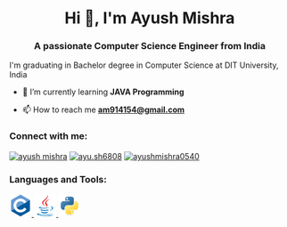 <h1 align="center">Hi 👋, I'm Ayush Mishra</h1>
<h3 align="center">A passionate Computer Science Engineer from India</h3>

 I'm graduating in Bachelor degree in Computer Science at DIT University, India

- 🌱 I’m currently learning **JAVA Programming**

- 📫 How to reach me **am914154@gmail.com**

<h3 align="left">Connect with me:</h3>
<p align="left">
<a href="https://linkedin.com/in/ayush-mishra-70a53127b" target="blank"><img align="center" src="https://raw.githubusercontent.com/rahuldkjain/github-profile-readme-generator/master/src/images/icons/Social/linked-in-alt.svg" alt="ayush mishra" height="30" width="40" /></a>
<a href="https://instagram.com/ayu.sh6808" target="blank"><img align="center" src="https://raw.githubusercontent.com/rahuldkjain/github-profile-readme-generator/master/src/images/icons/Social/instagram.svg" alt="ayu.sh6808" height="30" width="40" /></a>
<a href="https://discord.gg/ayushmishra0540" target="blank"><img align="center" src="https://raw.githubusercontent.com/rahuldkjain/github-profile-readme-generator/master/src/images/icons/Social/discord.svg" alt="ayushmishra0540" height="30" width="40" /></a>
</p>

<h3 align="left">Languages and Tools:</h3>
<p align="left"> <a href="https://www.cprogramming.com/" target="_blank" rel="noreferrer"> <img src="https://raw.githubusercontent.com/devicons/devicon/master/icons/c/c-original.svg" alt="c" width="40" height="40"/> </a> <a href="https://www.java.com" target="_blank" rel="noreferrer"> <img src="https://raw.githubusercontent.com/devicons/devicon/master/icons/java/java-original.svg" alt="java" width="40" height="40"/> </a> <a href="https://www.python.org" target="_blank" rel="noreferrer"> <img src="https://raw.githubusercontent.com/devicons/devicon/master/icons/python/python-original.svg" alt="python" width="40" height="40"/> </a> </p>
